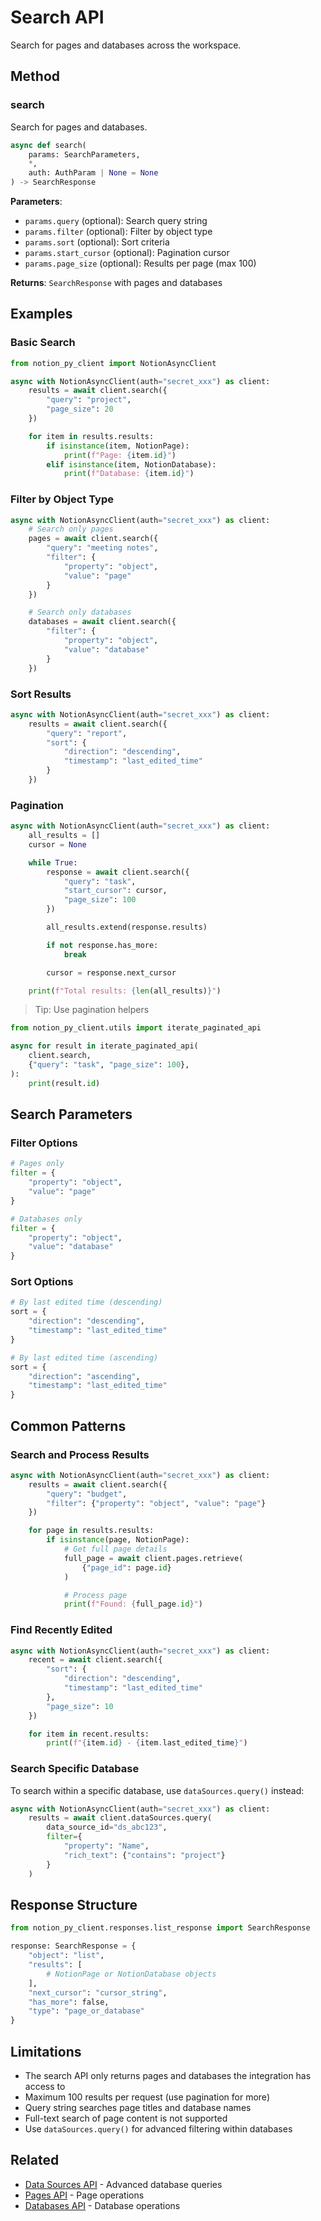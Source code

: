 # Search API

Search for pages and databases across the workspace.

## Method

### search

Search for pages and databases.

```python
async def search(
    params: SearchParameters,
    *,
    auth: AuthParam | None = None
) -> SearchResponse
```

**Parameters**:

- `params.query` (optional): Search query string
- `params.filter` (optional): Filter by object type
- `params.sort` (optional): Sort criteria
- `params.start_cursor` (optional): Pagination cursor
- `params.page_size` (optional): Results per page (max 100)

**Returns**: `SearchResponse` with pages and databases

## Examples

### Basic Search

```python
from notion_py_client import NotionAsyncClient

async with NotionAsyncClient(auth="secret_xxx") as client:
    results = await client.search({
        "query": "project",
        "page_size": 20
    })

    for item in results.results:
        if isinstance(item, NotionPage):
            print(f"Page: {item.id}")
        elif isinstance(item, NotionDatabase):
            print(f"Database: {item.id}")
```

### Filter by Object Type

```python
async with NotionAsyncClient(auth="secret_xxx") as client:
    # Search only pages
    pages = await client.search({
        "query": "meeting notes",
        "filter": {
            "property": "object",
            "value": "page"
        }
    })

    # Search only databases
    databases = await client.search({
        "filter": {
            "property": "object",
            "value": "database"
        }
    })
```

### Sort Results

```python
async with NotionAsyncClient(auth="secret_xxx") as client:
    results = await client.search({
        "query": "report",
        "sort": {
            "direction": "descending",
            "timestamp": "last_edited_time"
        }
    })
```

### Pagination

```python
async with NotionAsyncClient(auth="secret_xxx") as client:
    all_results = []
    cursor = None

    while True:
        response = await client.search({
            "query": "task",
            "start_cursor": cursor,
            "page_size": 100
        })

        all_results.extend(response.results)

        if not response.has_more:
            break

        cursor = response.next_cursor

    print(f"Total results: {len(all_results)}")
```

> Tip: Use pagination helpers

```python
from notion_py_client.utils import iterate_paginated_api

async for result in iterate_paginated_api(
    client.search,
    {"query": "task", "page_size": 100},
):
    print(result.id)
```

## Search Parameters

### Filter Options

```python
# Pages only
filter = {
    "property": "object",
    "value": "page"
}

# Databases only
filter = {
    "property": "object",
    "value": "database"
}
```

### Sort Options

```python
# By last edited time (descending)
sort = {
    "direction": "descending",
    "timestamp": "last_edited_time"
}

# By last edited time (ascending)
sort = {
    "direction": "ascending",
    "timestamp": "last_edited_time"
}
```

## Common Patterns

### Search and Process Results

```python
async with NotionAsyncClient(auth="secret_xxx") as client:
    results = await client.search({
        "query": "budget",
        "filter": {"property": "object", "value": "page"}
    })

    for page in results.results:
        if isinstance(page, NotionPage):
            # Get full page details
            full_page = await client.pages.retrieve(
                {"page_id": page.id}
            )

            # Process page
            print(f"Found: {full_page.id}")
```

### Find Recently Edited

```python
async with NotionAsyncClient(auth="secret_xxx") as client:
    recent = await client.search({
        "sort": {
            "direction": "descending",
            "timestamp": "last_edited_time"
        },
        "page_size": 10
    })

    for item in recent.results:
        print(f"{item.id} - {item.last_edited_time}")
```

### Search Specific Database

To search within a specific database, use `dataSources.query()` instead:

```python
async with NotionAsyncClient(auth="secret_xxx") as client:
    results = await client.dataSources.query(
        data_source_id="ds_abc123",
        filter={
            "property": "Name",
            "rich_text": {"contains": "project"}
        }
    )
```

## Response Structure

```python
from notion_py_client.responses.list_response import SearchResponse

response: SearchResponse = {
    "object": "list",
    "results": [
        # NotionPage or NotionDatabase objects
    ],
    "next_cursor": "cursor_string",
    "has_more": false,
    "type": "page_or_database"
}
```

## Limitations

- The search API only returns pages and databases the integration has access to
- Maximum 100 results per request (use pagination for more)
- Query string searches page titles and database names
- Full-text search of page content is not supported
- Use `dataSources.query()` for advanced filtering within databases

## Related

- [Data Sources API](datasources.md) - Advanced database queries
- [Pages API](pages.md) - Page operations
- [Databases API](databases.md) - Database operations

